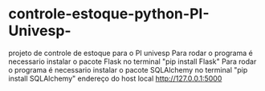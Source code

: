 # controle-estoque-python-PI-Univesp-
projeto de controle de estoque para o PI univesp
Para rodar o programa é necessario instalar o pacote Flask no terminal
"pip install Flask"
Para rodar o programa é necessario instalar o pacote SQLAlchemy no terminal
"pip install SQLAlchemy"
endereço do host local http://127.0.0.1:5000
